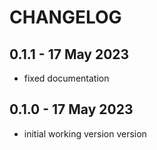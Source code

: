 # CHANGELOG

## 0.1.1 - 17 May 2023
- fixed documentation

## 0.1.0 - 17 May 2023
- initial working version version
